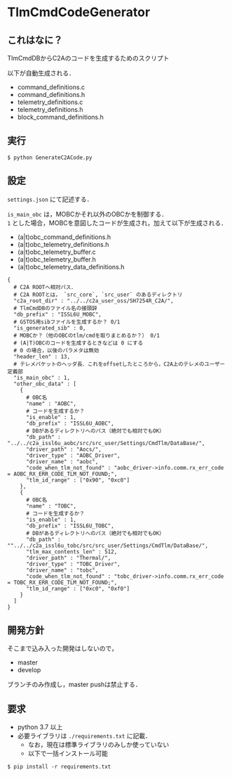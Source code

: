 # TlmCmdCodeGenerator
## これはなに？
TlmCmdDBからC2Aのコードを生成するためのスクリプト

以下が自動生成される．
- command_definitions.c
- command_definitions.h
- telemetry_definitions.c
- telemetry_definitions.h
- block_command_definitions.h

## 実行
```
$ python GenerateC2ACode.py
```

## 設定
`settings.json` にて記述する．

`is_main_obc` は，MOBCかそれ以外のOBCかを制御する．  
`1` とした場合，MOBCを意図したコードが生成され，加えて以下が生成される．
- (a|t)obc_command_definitions.h
- (a|t)obc_telemetry_definitions.h
- (a|t)obc_telemetry_buffer.c
- (a|t)obc_telemetry_buffer.h
- (a|t)obc_telemetry_data_definitions.h

```
{
  # C2A ROOTへ相対パス．
  # C2A ROOTとは， `src_core`, `src_user` のあるディレクトリ
  "c2a_root_dir" : "../../c2a_user_oss/SH7254R_C2A/",
  # TlmCmdDBのファイル名の接頭辞
  "db_prefix" : "ISSL6U_MOBC",
  # GSTOS用sibファイルを生成するか？ 0/1
  "is_generated_sib" : 0,
  # MOBCか？（他のOBCのtlm/cmdを取りまとめるか？） 0/1
  # (A|T)OBCのコードを生成するときなどは 0 にする
  # 0 の場合，以後のパラメタは無効
  "header_len" : 13,
  # テレメパケットのヘッダ長．これをoffsetしたところから，C2A上のテレメのユーザー定義部
  "is_main_obc" : 1,
  "other_obc_data" : [
    {
      # OBC名
      "name" : "AOBC",
      # コードを生成するか？
      "is_enable" : 1,
      "db_prefix" : "ISSL6U_AOBC",
      # DBがあるディレクトリへのパス（絶対でも相対でもOK）
      "db_path" : "../../c2a_issl6u_aobc/src/src_user/Settings/CmdTlm/DataBase/",
      "driver_path" : "Aocs/",
      "driver_type" : "AOBC_Driver",
      "driver_name" : "aobc",
      "code_when_tlm_not_found" : "aobc_driver->info.comm.rx_err_code = AOBC_RX_ERR_CODE_TLM_NOT_FOUND;",
      "tlm_id_range" : ["0x90", "0xc0"]
    },
    {
      # OBC名
      "name" : "TOBC",
      # コードを生成するか？
      "is_enable" : 1,
      "db_prefix" : "ISSL6U_TOBC",
      # DBがあるディレクトリへのパス（絶対でも相対でもOK）
      "db_path" : ""../../c2a_issl6u_tobc/src/src_user/Settings/CmdTlm/DataBase/",
      "tlm_max_contents_len" : 512,
      "driver_path" : "Thermal/",
      "driver_type" : "TOBC_Driver",
      "driver_name" : "tobc",
      "code_when_tlm_not_found" : "tobc_driver->info.comm.rx_err_code = TOBC_RX_ERR_CODE_TLM_NOT_FOUND;",
      "tlm_id_range" : ["0xc0", "0xf0"]
    }
  ]
}
```


## 開発方針
そこまで込み入った開発はしないので，

- master
- develop

ブランチのみ作成し，master pushは禁止する．


## 要求
- python 3.7 以上
- 必要ライブラリは `./requirements.txt` に記載．
	- なお，現在は標準ライブラリのみしか使っていない
	- 以下で一括インストール可能
```
$ pip install -r requirements.txt
```

